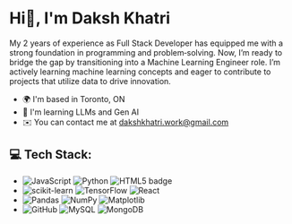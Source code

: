 <h1>Hi👋, I'm Daksh Khatri</h1> 

My 2 years of experience as Full Stack Developer has equipped me with a strong foundation in programming and problem‑solving. Now, I’m ready to bridge the gap by transitioning into a Machine Learning Engineer role. I’m actively learning machine learning concepts and eager to contribute to projects that utilize data to drive innovation.

* 🌍  I'm based in Toronto, ON
* 🧠  I'm learning LLMs and Gen AI
* ✉️  You can contact me at [dakshkhatri.work@gmail.com](mailto:dakshkhatri.work@gmail.com)

## 💻 Tech Stack:
- ![JavaScript](https://img.shields.io/badge/javascript-%23121011.svg?style=for-the-badge&logo=javascript) 
![Python](https://img.shields.io/badge/python-%23121011.svg?style=for-the-badge&logo=python)
![HTML5 badge](https://img.shields.io/badge/HTML5-%23121011.svg?style=for-the-badge&logo=html5&logoColor=white)
- ![scikit-learn](https://img.shields.io/badge/scikit--learn-%23121011.svg?style=for-the-badge&logo=scikit-learn) 
![TensorFlow](https://img.shields.io/badge/TensorFlow-%23121011.svg?style=for-the-badge&logo=TensorFlow)
![React](https://img.shields.io/badge/ReactJs-%23121011.svg?style=for-the-badge&logo=react)
- ![Pandas](https://img.shields.io/badge/pandas-%23121011.svg?style=for-the-badge&logo=pandas) 
![NumPy](https://img.shields.io/badge/numpy-%23121011.svg?style=for-the-badge&logo=numpy)
![Matplotlib](https://img.shields.io/badge/Matplotlib-%23121011.svg?style=for-the-badge&logo=Matplotlib&logoColor=white)
- ![GitHub](https://img.shields.io/badge/github-%23121011.svg?style=for-the-badge&logo=github) 
![MySQL](https://img.shields.io/badge/mysql-%23121011.svg?style=for-the-badge&logo=mysql) 
![MongoDB](https://img.shields.io/badge/MongoDB-%23121011.svg?style=for-the-badge&logo=mongodb) 

